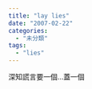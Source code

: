 ```yaml
---
title: "lay lies"
date: "2007-02-22"
categories: 
  - "未分類"
tags: 
  - "lies"
---
```


深知謊言要一個...蓋一個
